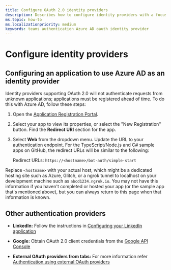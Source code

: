 ```yaml
---
title: Configure OAuth 2.0 identity providers
description: Describes how to configure identity providers with a focus on Microsoft Azure Active Directory (Azure AD)
ms.topic: how-to
ms.localizationpriority: medium
keywords: teams authentication Azure AD oauth identity provider
---
```

# Configure identity providers

## Configuring an application to use Azure AD as an identity provider

Identity providers supporting OAuth 2.0 will not authenticate requests from unknown applications; applications must be registered ahead of time. To do this with Azure AD, follow these steps:

1. Open the [Application Registration Portal](https://ms.portal.azure.com/#blade/Microsoft_AAD_RegisteredApps/ApplicationsListBlade).

2. Select your app to view its properties, or select the "New Registration" button. Find the **Redirect URI** section for the app.

3. Select **Web** from the dropdown menu. Update the URL to your authentication endpoint. For the TypeScript/Node.js and C# sample apps on GitHub, the redirect URLs will be similar to the following:

    Redirect URLs: `https://<hostname>/bot-auth/simple-start`

Replace `<hostname>` with your actual host, which might be a dedicated hosting site such as Azure, Glitch, or a ngrok tunnel to localhost on your development machine such as `abcd1234.ngrok.io`. You may not have this information if you haven't completed or hosted your app (or the sample app that's mentioned above), but you can always return to this page when that information is known.

## Other authentication providers

* **LinkedIn:** Follow the instructions in [Configuring your LinkedIn application](/linkedin/talent/apply-with-linkedin)

* **Google:** Obtain OAuth 2.0 client credentials from the [Google API Console](https://console.developers.google.com/)

* **External OAuth providers from tabs:** For more information refer [Authentication using external OAuth providers](../../tabs/how-to/authentication/auth-oauth-provider.md)
